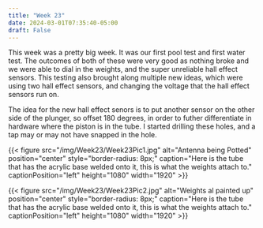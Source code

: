 ```yaml
---
title: "Week 23"
date: 2024-03-01T07:35:40-05:00
draft: False
---
```


This week was a pretty big week. It was our first pool test and first water test. The outcomes of both of these were very good as nothing broke and we were able to dial in the weights, and the super unreliable hall effect sensors. This testing also brought along multiple new ideas, which were using two hall effect sensors, and changing the voltage that the hall effect sensors run on. 

The idea for the new hall effect senors is to put another sensor on the other side of the plunger, so offset 180 degrees, in order to futher differentiate in hardware where the piston is in the tube. I started drilling these holes, and a tap may or may not have snapped in the hole. 

{{< figure src="/img/Week23/Week23Pic1.jpg" alt="Antenna being Potted" position="center" style="border-radius: 8px;" caption="Here is the tube that has the acrylic base welded onto it, this is what the weights attach to." captionPosition="left" height="1080" width="1920" >}}

{{< figure src="/img/Week23/Week23Pic2.jpg" alt="Weights al painted up" position="center" style="border-radius: 8px;" caption="Here is the tube that has the acrylic base welded onto it, this is what the weights attach to." captionPosition="left" height="1080" width="1920" >}}
